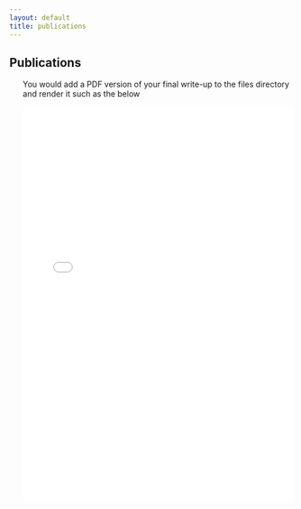 ```yaml
---
layout: default
title: publications
---
```


<article class="mb-5" id="usecase">
<content>
<h2>Publications</h2>
 <ul> 
<p class="message no-highlight">You would add a PDF version of your final write-up to the files directory and render it such as the below</p>
<iframe src="files/samplepublication.pdf" style="width: 100%;height: 700px;border: none;"></iframe>
  </ul>
 </content>
